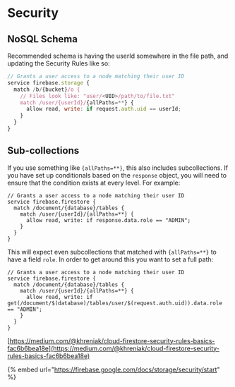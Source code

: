 # Security

## NoSQL Schema

Recommended schema is having the userId somewhere in the file path, and updating the Security Rules like so:

```javascript
// Grants a user access to a node matching their user ID
service firebase.storage {
  match /b/{bucket}/o {
    // Files look like: "user/<UID>/path/to/file.txt"
    match /user/{userId}/{allPaths=**} {
      allow read, write: if request.auth.uid == userId;
    }
  }
}
```

## Sub-collections

If you use something like `{allPaths=**}`, this also includes subcollections. If you have set up conditionals based on the `response` object, you will need to ensure that the condition exists at every level. For example:

```text
// Grants a user access to a node matching their user ID
service firebase.firestore {
  match /document/{database}/tables {
    match /user/{userId}/{allPaths=**} {
      allow read, write: if response.data.role == "ADMIN";
    }
  }
}
```

This will expect even subcollections that matched with `{allPaths=**}` to have a field `role`. In order to get around this you want to set a full path:

```text
// Grants a user access to a node matching their user ID
service firebase.firestore {
  match /document/{database}/tables {
    match /user/{userId}/{allPaths=**} {
      allow read, write: if get(/document/$(database)/tables/user/$(request.auth.uid)).data.role == "ADMIN";
    }
  }
}
```



[https://medium.com/@khreniak/cloud-firestore-security-rules-basics-fac6b6bea18e](https://medium.com/@khreniak/cloud-firestore-security-rules-basics-fac6b6bea18e)

{% embed url="https://firebase.google.com/docs/storage/security/start" %}

